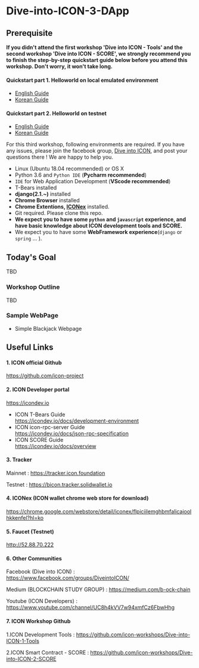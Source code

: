 # Dive-into-ICON-3-DApp

## Prerequisite
**If you didn't attend the first workshop 'Dive into ICON - Tools' and the second workshop 'Dive into ICON - SCORE', we strongly recommend you to finish the step-by-step quickstart guide below before you attend this workshop. Don't worry, it won't take long.**

#### Quickstart part 1. Helloworld on local emulated environment
- [English Guide](https://www.icondev.io/docs/part-1-helloworld-on-local-emulated-environment)
- [Korean Guide](/docs/workshop_3_prerequisite_part_1_kr.md)

#### Quickstart part 2. Helloworld on testnet
- [English Guide](https://www.icondev.io/docs/part-2-hello-world-on-testnet)
- [Korean Guide](/docs/workshop_3_prerequisite_part_2_kr.md)


For this third workshop, following environments are required. If you have any issues, please join the facebook group, [Dive into ICON](https://www.facebook.com/groups/DiveintoICON), and post your questions there ! We are happy to help you. 

- Linux (Ubuntu 18.04 recommended) or OS X
- Python 3.6 and ```Python IDE``` (**Pycharm recommended**)
- ```IDE``` for Web Application Development (**VScode recommended**)
- T-Bears installed
- **django(2.1.~)** installed
- **Chrome Browser** installed
- **Chrome Extentions, [ICONex](https://chrome.google.com/webstore/detail/iconex/flpiciilemghbmfalicajoolhkkenfel?hl=ko)** installed.
- Git required. Please clone this repo. 
- **We expect you to have some ```python``` and ```javascript``` experience, and have basic knowledge about ICON development tools and SCORE.**
- We expect you to have some **WebFramework experience**(```django``` or ```spring``` ... ).

## Today's Goal 

TBD

### Workshop Outline

TBD

### Sample WebPage
* Simple Blackjack Webpage

 
 
## Useful Links

#### 1. ICON official Github
https://github.com/icon-project


#### 2. ICON Developer portal
https://icondev.io

* ICON T-Bears Guide  
https://icondev.io/docs/development-environment
* ICON icon-rpc-server Guide  
https://icondev.io/docs/json-rpc-specification
* ICON SCORE Guide  
https://icondev.io/docs/overview


#### 3. Tracker
Mainnet : https://tracker.icon.foundation

Testnet : https://bicon.tracker.solidwallet.io


#### 4. ICONex (ICON wallet chrome web store for download)
https://chrome.google.com/webstore/detail/iconex/flpiciilemghbmfalicajoolhkkenfel?hl=ko

#### 5. Faucet (Testnet)
http://52.88.70.222

#### 6. Other Communities
Facebook (Dive into ICON) : https://www.facebook.com/groups/DiveintoICON/

Medium (BLOCKCHAIN STUDY GROUP) : https://medium.com/b-ock-chain

Youtube (ICON Developers) : https://www.youtube.com/channel/UC8h4kVV7w94xmfCz6FbwHhg

#### 7. ICON Workshop Github

1.ICON Development Tools : https://github.com/icon-workshops/Dive-into-ICON-1-Tools

2.ICON Smart Contract - SCORE : https://github.com/icon-workshops/Dive-into-ICON-2-SCORE



